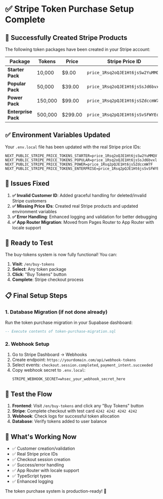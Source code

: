 # ✅ Stripe Token Purchase Setup Complete

## 🎉 Successfully Created Stripe Products

The following token packages have been created in your Stripe account:

| Package | Tokens | Price | Stripe Price ID |
|---------|--------|-------|----------------|
| **Starter Pack** | 10,000 | $9.00 | `price_1Rsq2oQJE1Ht6jsSw2YuMMQV` |
| **Popular Pack** | 50,000 | $39.00 | `price_1Rsq2oQJE1Ht6jsSsJd6bvxl` |
| **Power Pack** | 150,000 | $99.00 | `price_1Rsq2pQJE1Ht6jsSZdccmW7F` |
| **Enterprise Pack** | 500,000 | $299.00 | `price_1Rsq2pQJE1Ht6jsSvSFWYEcc` |

## ✅ Environment Variables Updated

Your `.env.local` file has been updated with the real Stripe price IDs:

```env
NEXT_PUBLIC_STRIPE_PRICE_TOKENS_STARTER=price_1Rsq2oQJE1Ht6jsSw2YuMMQV
NEXT_PUBLIC_STRIPE_PRICE_TOKENS_POPULAR=price_1Rsq2oQJE1Ht6jsSsJd6bvxl
NEXT_PUBLIC_STRIPE_PRICE_TOKENS_POWER=price_1Rsq2pQJE1Ht6jsSZdccmW7F
NEXT_PUBLIC_STRIPE_PRICE_TOKENS_ENTERPRISE=price_1Rsq2pQJE1Ht6jsSvSFWYEcc
```

## 🔧 Issues Fixed

1. **✅ Invalid Customer ID**: Added graceful handling for deleted/invalid Stripe customers
2. **✅ Missing Price IDs**: Created real Stripe products and updated environment variables
3. **✅ Error Handling**: Enhanced logging and validation for better debugging
4. **✅ App Router Migration**: Moved from Pages Router to App Router with locale support

## 🚀 Ready to Test

The buy-tokens system is now fully functional! You can:

1. **Visit**: `/en/buy-tokens`
2. **Select**: Any token package
3. **Click**: "Buy Tokens" button
4. **Complete**: Stripe checkout process

## 📋 Final Setup Steps

### 1. Database Migration (if not done already)
Run the token purchase migration in your Supabase dashboard:
```sql
-- Execute contents of token-purchase-migration.sql
```

### 2. Webhook Setup
1. Go to Stripe Dashboard → Webhooks
2. Create endpoint: `https://yourdomain.com/api/webhook-tokens`
3. Select events: `checkout.session.completed`, `payment_intent.succeeded`
4. Copy webhook secret to `.env.local`:
   ```env
   STRIPE_WEBHOOK_SECRET=whsec_your_webhook_secret_here
   ```

## 🧪 Test the Flow

1. **Frontend**: Visit `/en/buy-tokens` and click any "Buy Tokens" button
2. **Stripe**: Complete checkout with test card `4242 4242 4242 4242`
3. **Webhook**: Check logs for successful token allocation
4. **Database**: Verify tokens added to user balance

## 🎯 What's Working Now

- ✅ Customer creation/validation
- ✅ Real Stripe price IDs
- ✅ Checkout session creation
- ✅ Success/error handling
- ✅ App Router with locale support
- ✅ TypeScript types
- ✅ Enhanced logging

The token purchase system is production-ready! 🚀